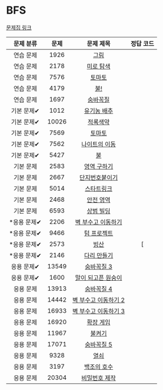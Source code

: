 # BFS

[문제집 링크](https://www.acmicpc.net/workbook/view/7313)

|  문제 분류  | 문제 | 문제 제목 | 정답 코드 |
|:-------:| :--: | :--: | :--: |
|  연습 문제  | 1926 | [그림](https://www.acmicpc.net/problem/1926) |  |
|  연습 문제  | 2178 | [미로 탐색](https://www.acmicpc.net/problem/2178) |  |
|  연습 문제  | 7576 | [토마토](https://www.acmicpc.net/problem/7576) |  |
|  연습 문제  | 4179 | [불!](https://www.acmicpc.net/problem/4179) |  |
|  연습 문제  | 1697 | [숨바꼭질](https://www.acmicpc.net/problem/1697) |  |
| 기본 문제✔  | 1012 | [유기농 배추](https://www.acmicpc.net/problem/1012) |  |
| 기본 문제✔  | 10026 | [적록색약](https://www.acmicpc.net/problem/10026) |  |
| 기본 문제✔  | 7569 | [토마토](https://www.acmicpc.net/problem/7569) |  |
| 기본 문제✔  | 7562 | [나이트의 이동](https://www.acmicpc.net/problem/7562) |  |
| 기본 문제✔  | 5427 | [불](https://www.acmicpc.net/problem/5427) |  |
|  기본 문제  | 2583 | [영역 구하기](https://www.acmicpc.net/problem/2583) |  |
|  기본 문제  | 2667 | [단지번호붙이기](https://www.acmicpc.net/problem/2667) |  |
|  기본 문제  | 5014 | [스타트링크](https://www.acmicpc.net/problem/5014) |  |
|  기본 문제  | 2468 | [안전 영역](https://www.acmicpc.net/problem/2468) |  |
|  기본 문제  | 6593 | [상범 빌딩](https://www.acmicpc.net/problem/6593) |  |
| *응용 문제✔ | 2206 | [벽 부수고 이동하기](https://www.acmicpc.net/problem/2206) |  |
| *응용 문제✔ | 9466 | [텀 프로젝트](https://www.acmicpc.net/problem/9466) |  |
| *응용 문제✔ | 2573 | [빙산](https://www.acmicpc.net/problem/2573) | [ |
| *응용 문제✔ | 2146 | [다리 만들기](https://www.acmicpc.net/problem/2146) |  |
| 응용 문제✔  | 13549 | [숨바꼭질 3](https://www.acmicpc.net/problem/13549) |  |
| 응용 문제✔  | 1600 | [말이 되고픈 원숭이](https://www.acmicpc.net/problem/1600) |  |
|  응용 문제  | 13913 | [숨바꼭질 4](https://www.acmicpc.net/problem/13913) |  |
|  응용 문제  | 14442 | [벽 부수고 이동하기 2](https://www.acmicpc.net/problem/14442) |  |
|  응용 문제  | 16933 | [벽 부수고 이동하기 3](https://www.acmicpc.net/problem/16933) |  |
|  응용 문제  | 16920 | [확장 게임](https://www.acmicpc.net/problem/16920) |  |
|  응용 문제  | 11967 | [불켜기](https://www.acmicpc.net/problem/11967) |  |
|  응용 문제  | 17071 | [숨바꼭질 5](https://www.acmicpc.net/problem/17071) |  |
|  응용 문제  | 9328 | [열쇠](https://www.acmicpc.net/problem/9328) |  |
|  응용 문제  | 3197 | [백조의 호수](https://www.acmicpc.net/problem/3197) |  |
|  응용 문제  | 20304 | [비밀번호 제작](https://www.acmicpc.net/problem/20304) |  |